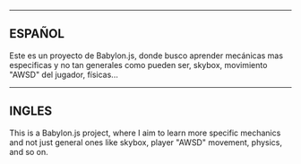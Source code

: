 ----------------------------------------------------------------------------------
ESPAÑOL
----------------------------------------------------------------------------------
Este es un proyecto de Babylon.js, donde busco aprender mecánicas mas especificas y
no tan generales como pueden ser, skybox, movimiento "AWSD" del jugador, físicas...



----------------------------------------------------------------------------------
INGLES
----------------------------------------------------------------------------------
This is a Babylon.js project, where I aim to learn more specific mechanics and not
just general ones like skybox, player "AWSD" movement, physics, and so on.
